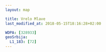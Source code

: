 ```yaml
---
layout: map

title: Vrelo Mlave
last_modified_at: 2018-05-15T18:16:28+02:00

WDPA: [328933]
geoSrbija:
  L1_183: [72]
---
```


